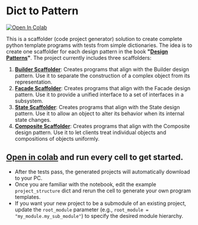 # Dict to Pattern

[![Open In Colab](https://colab.research.google.com/assets/colab-badge.svg)](https://colab.research.google.com/github/genarominetto/dict_to_pattern/blob/main/main.ipynb)

This is a scaffolder (code project generator) solution to create complete python template programs with tests from simple dictionaries. The idea is to create one scaffolder for each design pattern in the book **"[Design Patterns](https://en.wikipedia.org/wiki/Design_Patterns)"**. The project currently includes three scaffolders:

1. [**Builder Scaffolder**](scaffolders/builder/): Creates programs that align with the Builder design pattern. Use it to separate the construction of a complex object from its representation.
2. [**Facade Scaffolder**](scaffolders/facade/): Creates programs that align with the Facade design pattern. Use it to provide a unified interface to a set of interfaces in a subsystem.
3. [**State Scaffolder**](scaffolders/state/): Creates programs that align with the State design pattern. Use it to allow an object to alter its behavior when its internal state changes.
4. [**Composite Scaffolder**](scaffolders/composite/): Creates programs that align with the Composite design pattern. Use it to let clients treat individual objects and compositions of objects uniformly.

## [Open in colab](https://colab.research.google.com/github/genarominetto/dict_to_pattern/blob/main/main.ipynb) and run every cell to get started.

- After the tests pass, the generated projects will automatically download to your PC.  
- Once you are familiar with the notebook, edit the example `project_structure` dict and rerun the cell to generate your own program templates.  
- If you want your new project to be a submodule of an existing project, update the `root_module` parameter (e.g., `root_module = "my_module.my_sub_module"`) to specify the desired module hierarchy.




